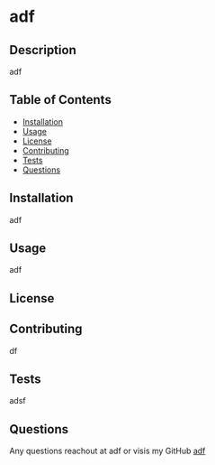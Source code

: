 
  
# adf

## Description
adf
## Table of Contents

* [Installation](#installation)
* [Usage](#usage)
* [License](#license)
* [Contributing](#contributing)
* [Tests](#tests)
* [Questions](#questions)

## Installation
adf
## Usage
adf
## License


## Contributing
df
## Tests
adsf
## Questions
Any questions reachout at adf
or visis my GitHub [adf](https://github.com/adf)
